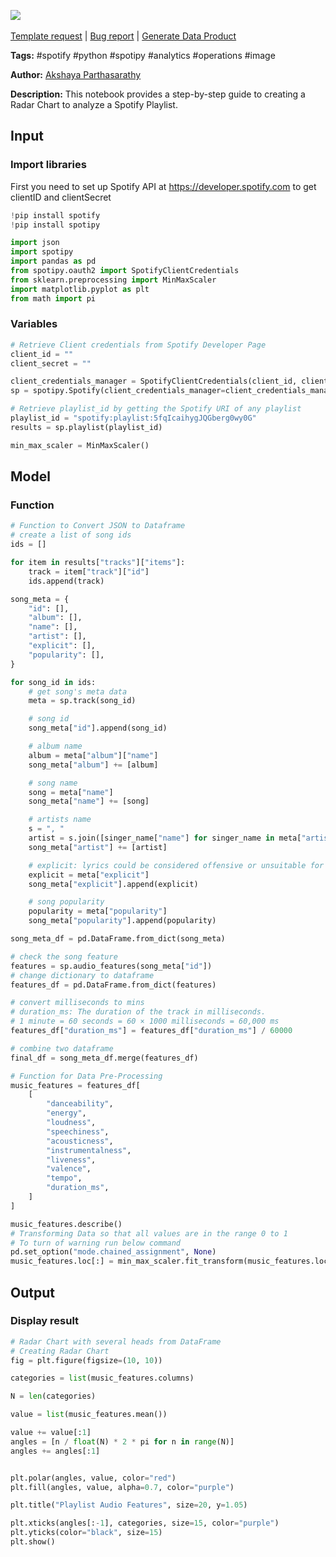 <a href="https://app.naas.ai/user-redirect/naas/downloader?url=https://raw.githubusercontent.com/jupyter-naas/awesome-notebooks/master/Spotify/Spotify_Create_Radar_Chart_to_analyze_Playlist.ipynb" target="_parent"><img src="https://naasai-public.s3.eu-west-3.amazonaws.com/open_in_naas.svg"/></a><br><br><a href="https://github.com/jupyter-naas/awesome-notebooks/issues/new?assignees=&labels=&template=template-request.md&title=Tool+-+Action+of+the+notebook+">Template request</a> | <a href="https://github.com/jupyter-naas/awesome-notebooks/issues/new?assignees=&labels=bug&template=bug_report.md&title=Spotify+-+Create+Radar+Chart+to+analyze+Playlist:+Error+short+description">Bug report</a> | <a href="https://app.naas.ai/user-redirect/naas/downloader?url=https://raw.githubusercontent.com/jupyter-naas/awesome-notebooks/master/Naas/Naas_Start_data_product.ipynb" target="_parent">Generate Data Product</a>

**Tags:** #spotify #python #spotipy #analytics #operations #image

**Author:** [Akshaya Parthasarathy](https://github.com/iaks23)

**Description:** This notebook provides a step-by-step guide to creating a Radar Chart to analyze a Spotify Playlist.

## Input

### Import libraries

First you need to set up Spotify API at https://developer.spotify.com to get clientID and clientSecret


```python
!pip install spotify
!pip install spotipy
```


```python
import json
import spotipy
import pandas as pd
from spotipy.oauth2 import SpotifyClientCredentials
from sklearn.preprocessing import MinMaxScaler
import matplotlib.pyplot as plt
from math import pi
```

### Variables


```python
# Retrieve Client credentials from Spotify Developer Page
client_id = ""
client_secret = ""

client_credentials_manager = SpotifyClientCredentials(client_id, client_secret)
sp = spotipy.Spotify(client_credentials_manager=client_credentials_manager)

# Retrieve playlist_id by getting the Spotify URI of any playlist
playlist_id = "spotify:playlist:5fqIcaihygJQGberg0wy0G"
results = sp.playlist(playlist_id)

min_max_scaler = MinMaxScaler()
```

## Model

### Function


```python
# Function to Convert JSON to Dataframe
# create a list of song ids
ids = []

for item in results["tracks"]["items"]:
    track = item["track"]["id"]
    ids.append(track)

song_meta = {
    "id": [],
    "album": [],
    "name": [],
    "artist": [],
    "explicit": [],
    "popularity": [],
}

for song_id in ids:
    # get song's meta data
    meta = sp.track(song_id)

    # song id
    song_meta["id"].append(song_id)

    # album name
    album = meta["album"]["name"]
    song_meta["album"] += [album]

    # song name
    song = meta["name"]
    song_meta["name"] += [song]

    # artists name
    s = ", "
    artist = s.join([singer_name["name"] for singer_name in meta["artists"]])
    song_meta["artist"] += [artist]

    # explicit: lyrics could be considered offensive or unsuitable for children
    explicit = meta["explicit"]
    song_meta["explicit"].append(explicit)

    # song popularity
    popularity = meta["popularity"]
    song_meta["popularity"].append(popularity)

song_meta_df = pd.DataFrame.from_dict(song_meta)

# check the song feature
features = sp.audio_features(song_meta["id"])
# change dictionary to dataframe
features_df = pd.DataFrame.from_dict(features)

# convert milliseconds to mins
# duration_ms: The duration of the track in milliseconds.
# 1 minute = 60 seconds = 60 × 1000 milliseconds = 60,000 ms
features_df["duration_ms"] = features_df["duration_ms"] / 60000

# combine two dataframe
final_df = song_meta_df.merge(features_df)
```


```python
# Function for Data Pre-Processing
music_features = features_df[
    [
        "danceability",
        "energy",
        "loudness",
        "speechiness",
        "acousticness",
        "instrumentalness",
        "liveness",
        "valence",
        "tempo",
        "duration_ms",
    ]
]

music_features.describe()
# Transforming Data so that all values are in the range 0 to 1
# To turn of warning run below command
pd.set_option("mode.chained_assignment", None)
music_features.loc[:] = min_max_scaler.fit_transform(music_features.loc[:])
```

## Output

### Display result


```python
# Radar Chart with several heads from DataFrame
# Creating Radar Chart
fig = plt.figure(figsize=(10, 10))

categories = list(music_features.columns)

N = len(categories)

value = list(music_features.mean())

value += value[:1]
angles = [n / float(N) * 2 * pi for n in range(N)]
angles += angles[:1]


plt.polar(angles, value, color="red")
plt.fill(angles, value, alpha=0.7, color="purple")

plt.title("Playlist Audio Features", size=20, y=1.05)

plt.xticks(angles[:-1], categories, size=15, color="purple")
plt.yticks(color="black", size=15)
plt.show()
```


```python

```
